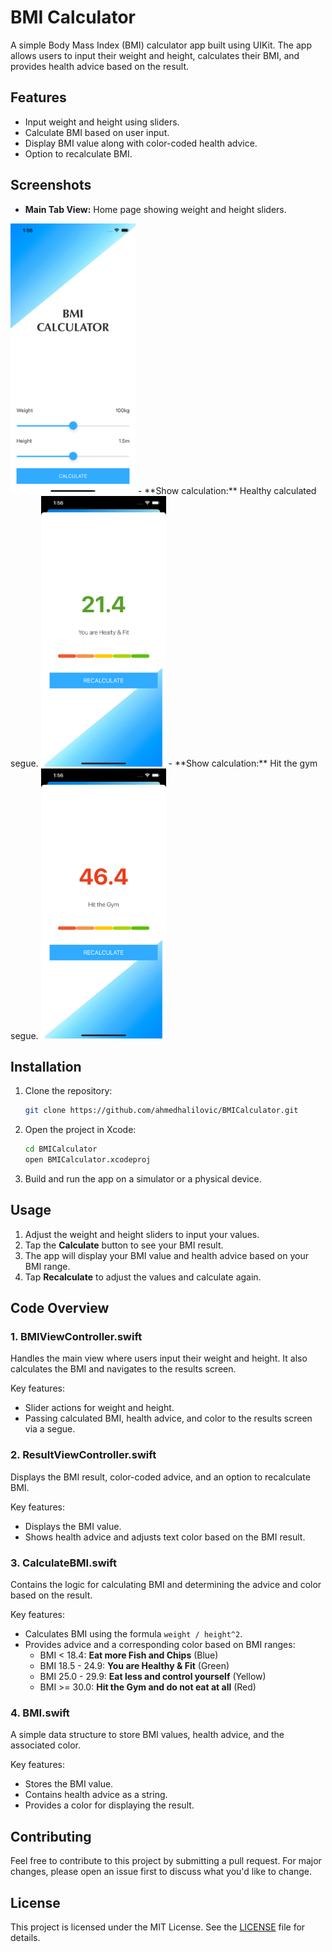 # BMI Calculator

A simple Body Mass Index (BMI) calculator app built using UIKit. The app allows users to input their weight and height, calculates their BMI, and provides health advice based on the result.

## Features
- Input weight and height using sliders.
- Calculate BMI based on user input.
- Display BMI value along with color-coded health advice.
- Option to recalculate BMI.

## Screenshots

- **Main Tab View:** Home page showing weight and height sliders.
<img src="BMICalculator/Screenshots/Home_page.png" alt="Home view" width="200"/>
- **Show calculation:** Healthy calculated segue.
<img src="BMICalculator/Screenshots/Healty_sheet.png" alt="Healthy calculated segue" width="200"/>
- **Show calculation:** Hit the gym segue.
<img src="BMICalculator/Screenshots/HitTheGym_sheet.png" alt="Hit the gym segue" width="200"/>

## Installation

1. Clone the repository:
   ```bash
   git clone https://github.com/ahmedhalilovic/BMICalculator.git
   ```

2. Open the project in Xcode:
   ```bash
   cd BMICalculator
   open BMICalculator.xcodeproj
   ```

3. Build and run the app on a simulator or a physical device.

## Usage

1. Adjust the weight and height sliders to input your values.
2. Tap the **Calculate** button to see your BMI result.
3. The app will display your BMI value and health advice based on your BMI range.
4. Tap **Recalculate** to adjust the values and calculate again.

## Code Overview

### 1. **BMIViewController.swift**
Handles the main view where users input their weight and height. It also calculates the BMI and navigates to the results screen.

Key features:
- Slider actions for weight and height.
- Passing calculated BMI, health advice, and color to the results screen via a segue.

### 2. **ResultViewController.swift**
Displays the BMI result, color-coded advice, and an option to recalculate BMI.

Key features:
- Displays the BMI value.
- Shows health advice and adjusts text color based on the BMI result.

### 3. **CalculateBMI.swift**
Contains the logic for calculating BMI and determining the advice and color based on the result.

Key features:
- Calculates BMI using the formula `weight / height^2`.
- Provides advice and a corresponding color based on BMI ranges:
  - BMI < 18.4: **Eat more Fish and Chips** (Blue)
  - BMI 18.5 - 24.9: **You are Healthy & Fit** (Green)
  - BMI 25.0 - 29.9: **Eat less and control yourself** (Yellow)
  - BMI >= 30.0: **Hit the Gym and do not eat at all** (Red)

### 4. **BMI.swift**
A simple data structure to store BMI values, health advice, and the associated color.

Key features:
- Stores the BMI value.
- Contains health advice as a string.
- Provides a color for displaying the result.

## Contributing

Feel free to contribute to this project by submitting a pull request. For major changes, please open an issue first to discuss what you'd like to change.

## License

This project is licensed under the MIT License. See the [LICENSE](LICENSE) file for details.
